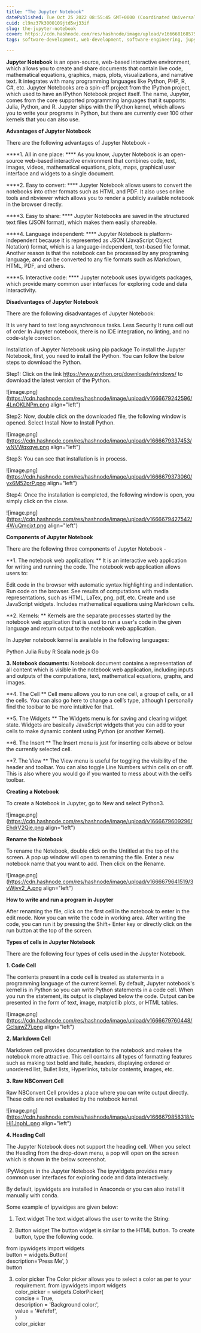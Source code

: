 ```yaml
---
title: "The Jupyter Notebook"
datePublished: Tue Oct 25 2022 08:55:45 GMT+0000 (Coordinated Universal Time)
cuid: cl9nz37k3000109jtd5wj33if
slug: the-jupyter-notebook
cover: https://cdn.hashnode.com/res/hashnode/image/upload/v1666681685759/VfZezX_uc.png
tags: software-development, web-development, software-engineering, jupyter-notebook

---
```


****Jupyter Notebook**** is an open-source, web-based interactive environment, which allows you to create and share documents that contain live code, mathematical equations, graphics, maps, plots, visualizations, and narrative text. It integrates with many programming languages like Python, PHP, R, C#, etc.
Jupyter Notebooks are a spin-off project from the IPython project, which used to have an IPython Notebook project itself. The name, Jupyter, comes from the core supported programming languages that it supports: Julia, Python, and R. Jupyter ships with the IPython kernel, which allows you to write your programs in Python, but there are currently over 100 other kernels that you can also use.

****Advantages of Jupyter Notebook****

There are the following advantages of Jupyter Notebook -

****1. All in one place: ****
 As you know, Jupyter Notebook is an open-source web-based interactive environment that combines code, text, images, videos, mathematical equations, plots, maps, graphical user interface and widgets to a single document.

****2. Easy to convert: ****
Jupyter Notebook allows users to convert the notebooks into other formats such as HTML and PDF. It also uses online tools and nbviewer which allows you to render a publicly available notebook in the browser directly.

****3. Easy to share: ****
Jupyter Notebooks are saved in the structured text files (JSON format), which makes them easily shareable.

****4. Language independent: ****
Jupyter Notebook is platform-independent because it is represented as JSON (JavaScript Object Notation) format, which is a language-independent, text-based file format. Another reason is that the notebook can be processed by any programing language, and can be converted to any file formats such as Markdown, HTML, PDF, and others.

****5. Interactive code: ****
Jupyter notebook uses ipywidgets packages, which provide many common user interfaces for exploring code and data interactivity.

****Disadvantages of Jupyter Notebook****

There are the following disadvantages of Jupyter Notebook:

It is very hard to test long asynchronous tasks.
Less Security
It runs cell out of order
In Jupyter notebook, there is no IDE integration, no linting, and no code-style correction.

Installation of Jupyter Notebook using pip package
To install the Jupyter Notebook, first, you need to install the Python. You can follow the below steps to download the Python.

Step1: Click on the link https://www.python.org/downloads/windows/ to download the latest version of the Python.


![image.png](https://cdn.hashnode.com/res/hashnode/image/upload/v1666679242596/4LnOKLNPm.png align="left")

Step2: Now, double click on the downloaded file, the following window is opened. Select Install Now to Install Python.


![image.png](https://cdn.hashnode.com/res/hashnode/image/upload/v1666679337453/wNVWqxqye.png align="left")

Step3: You can see that installation is in process.

![image.png](https://cdn.hashnode.com/res/hashnode/image/upload/v1666679373060/yx6M52prP.png align="left")

Step4: Once the installation is completed, the following window is open, you simply click on the close.

![image.png](https://cdn.hashnode.com/res/hashnode/image/upload/v1666679427542/4WuQmcjxt.png align="left")

****Components of Jupyter Notebook****

There are the following three components of Jupyter Notebook -

**1. The notebook web application: ** It is an interactive web application for writing and running the code.
The notebook web application allows users to:

Edit code in the browser with automatic syntax highlighting and indentation.
Run code on the browser.
See results of computations with media representations, such as HTML, LaTex, png, pdf, etc.
Create and use JavaScript widgets.
Includes mathematical equations using Markdown cells.

**2. Kernels: ** Kernels are the separate processes started by the notebook web application that is used to run a user's code in the given language and return output to the notebook web application.

In Jupyter notebook kernel is available in the following languages:

Python
Julia
Ruby
R
Scala
node.js
Go

**3. Notebook documents:**  Notebook document contains a representation of all content which is visible in the notebook web application, including inputs and outputs of the computations, text, mathematical equations, graphs, and images.

**4. The Cell ** Cell menu allows you to run one cell, a group of cells, or all the cells. You can also go here to change a cell’s type, although I personally find the toolbar to be more intuitive for that.

**5. The Widgets ** The Widgets menu is for saving and clearing widget state. Widgets are basically JavaScript widgets that you can add to your cells to make dynamic content using Python (or another Kernel).

**6. The Insert ** The Insert menu is just for inserting cells above or below the currently selected cell.

**7. The View ** The View menu is useful for toggling the visibility of the header and toolbar. You can also toggle Line Numbers within cells on or off. This is also where you would go if you wanted to mess about with the cell’s toolbar.



****Creating a Notebook****

To create a Notebook in Jupyter, go to New and select Python3.

![image.png](https://cdn.hashnode.com/res/hashnode/image/upload/v1666679609296/EhdrV2Qje.png align="left")

****Rename the Notebook****

To rename the Notebook, double click on the Untitled at the top of the screen. A pop up window will open to renaming the file. Enter a new notebook name that you want to add. Then click on the Rename.


![image.png](https://cdn.hashnode.com/res/hashnode/image/upload/v1666679641519/3vWjvv2_A.png align="left")

****How to write and run a program in Jupyter****

After renaming the file, click on the first cell in the notebook to enter in the edit mode. Now you can write the code in working area. After writing the code, you can run it by pressing the Shift+ Enter key or directly click on the run button at the top of the screen.

**Types of cells in Jupyter Notebook**

There are the following four types of cells used in the Jupyter Notebook.

****1. Code Cell****

The contents present in a code cell is treated as statements in a programming language of the current kernel. By default, Jupyter notebook's kernel is in Python so you can write Python statements in a code cell. When you run the statement, its output is displayed below the code. Output can be presented in the form of text, image, matplotlib plots, or HTML tables.


![image.png](https://cdn.hashnode.com/res/hashnode/image/upload/v1666679760448/GcIsawZ7i.png align="left")

****2. Markdown Cell****

Markdown cell provides documentation to the notebook and makes the notebook more attractive. This cell contains all types of formatting features such as making text bold and italic, headers, displaying ordered or unordered list, Bullet lists, Hyperlinks, tabular contents, images, etc.

****3. Raw NBConvert Cell****

Raw NBConvert Cell provides a place where you can write output directly. These cells are not evaluated by the notebook kernel.


![image.png](https://cdn.hashnode.com/res/hashnode/image/upload/v1666679858318/cHj1JnphL.png align="left")

****4. Heading Cell****

The Jupyter Notebook does not support the heading cell. When you select the Heading from the drop-down menu, a pop will open on the screen which is shown in the below screenshot.


IPyWidgets in the Jupyter Notebook
The ipywidgets provides many common user interfaces for exploring code and data interactively.

By default, ipywidgets are installed in Anaconda or you can also install it manually with conda.

Some example of ipywidges are given below:

1. Text widget
The text widget allows the user to write the String:


2. Button widget
The button widget is similar to the HTML button. To create button, type the following code.

from ipywidgets import widgets  
button = widgets.Button(  
    description='Press Me',  )  
button  

3. color picker
The Color picker allows you to select a color as per to your requirement.
from ipywidgets import widgets  
color_picker = widgets.ColorPicker(  
    concise = True,  
    description = 'Background color:',  
    value = '#efefef',  
)  
color_picker  









